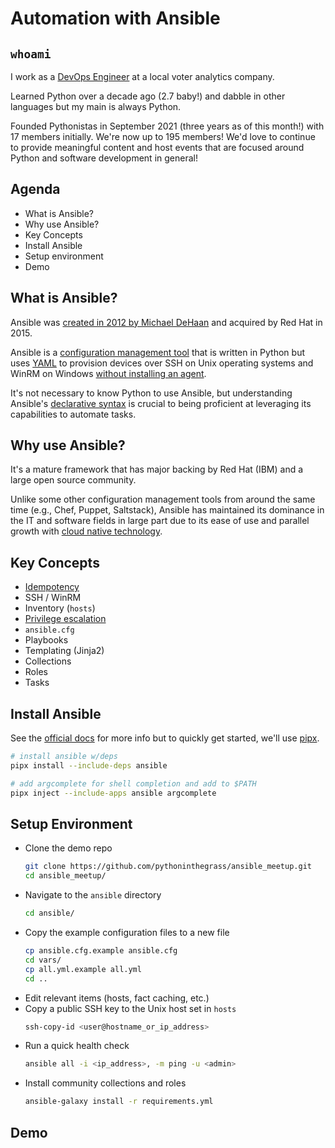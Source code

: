 # Automation with Ansible

## `whoami`

I work as a [DevOps Engineer](https://www.linkedin.com/in/lancestephens/) at a local voter analytics company.

Learned Python over a decade ago (2.7 baby!) and dabble in other languages but my main is always Python.

Founded Pythonistas in September 2021 (three years as of this month!) with 17 members initially. We're now up to 195 members! We'd love to continue to provide meaningful content and host events that are focused around Python and software development in general!


## Agenda

* What is Ansible?
* Why use Ansible?
* Key Concepts
* Install Ansible
* Setup environment
* Demo


## What is Ansible?

Ansible was [created in 2012 by Michael DeHaan](https://en.wikipedia.org/wiki/Ansible_(software)) and acquired by Red Hat in 2015.

Ansible is a [configuration management tool](https://www.atlassian.com/microservices/microservices-architecture/configuration-management-tools) that is written in Python but uses [YAML](https://docs.ansible.com/ansible/latest/reference_appendices/YAMLSyntax.html) to provision devices over SSH on Unix operating systems and WinRM on Windows [without installing an agent](https://www.ansible.com/how-ansible-works/).

It's not necessary to know Python to use Ansible, but understanding Ansible's [declarative syntax](https://docs.ansible.com/ansible/latest/reference_appendices/glossary.html#term-Declarative) is crucial to being proficient at leveraging its capabilities to automate tasks.


## Why use Ansible?

It's a mature framework that has major backing by Red Hat (IBM) and a large open source community.

Unlike some other configuration management tools from around the same time (e.g., Chef, Puppet, Saltstack), Ansible has maintained its dominance in the IT and software fields in large part due to its ease of use and parallel growth with [cloud native technology](https://docs.ansible.com/ansible/latest/collections/kubernetes/core/k8s_module.html).


## Key Concepts

* [Idempotency](https://docs.ansible.com/ansible/latest/playbook_guide/playbooks_intro.html#desired-state-and-idempotency)
* SSH / WinRM
* Inventory (`hosts`)
* [Privilege escalation](https://docs.ansible.com/ansible/latest/playbook_guide/playbooks_privilege_escalation.html)
* `ansible.cfg`
* Playbooks
* Templating (Jinja2)
* Collections
* Roles
* Tasks


## Install Ansible

See the [official docs](https://docs.ansible.com/ansible/latest/installation_guide/intro_installation.html#installing-and-upgrading-ansible) for more info but to quickly get started, we'll use [pipx](https://pypa.github.io/pipx/installation/).

```bash
# install ansible w/deps
pipx install --include-deps ansible

# add argcomplete for shell completion and add to $PATH
pipx inject --include-apps ansible argcomplete
```


## Setup Environment

* Clone the demo repo
    ```bash
    git clone https://github.com/pythoninthegrass/ansible_meetup.git
    cd ansible_meetup/
    ```
* Navigate to the `ansible` directory
    ```bash
    cd ansible/
    ```
* Copy the example configuration files to a new file
    ```bash
    cp ansible.cfg.example ansible.cfg
    cd vars/
    cp all.yml.example all.yml
    cd ..
    ```
* Edit relevant items (hosts, fact caching, etc.)
* Copy a public SSH key to the Unix host set in `hosts`
    ```bash
    ssh-copy-id <user@hostname_or_ip_address>
    ```
* Run a quick health check
    ```bash
    ansible all -i <ip_address>, -m ping -u <admin>
    ```
* Install community collections and roles
    ```bash
    ansible-galaxy install -r requirements.yml
    ```


## Demo
